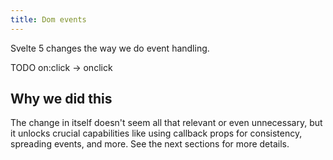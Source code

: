 ```yaml
---
title: Dom events
---
```


Svelte 5 changes the way we do event handling.

TODO on:click -> onclick

## Why we did this

The change in itself doesn't seem all that relevant or even unnecessary, but it unlocks crucial capabilities like using callback props for consistency, spreading events, and more. See the next sections for more details.
